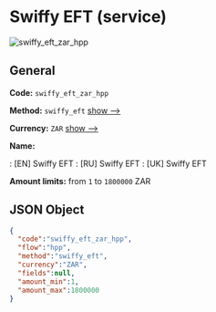 
# Swiffy EFT (service) 
![swiffy_eft_zar_hpp](https://static.openfintech.io/payment_methods/swiffy_eft_zar_hpp/logo.svg?w=400&c=v0.59.26#w200)  

## General 
 
**Code:** `swiffy_eft_zar_hpp` 
 
**Method:** `swiffy_eft` 
 [show -->](/payment-methods/swiffy_eft/) 
 
**Currency:** `ZAR` [show -->](/currencies/ZAR/) 
 
**Name:** 
 
:	[EN] Swiffy EFT 
:	[RU] Swiffy EFT 
:	[UK] Swiffy EFT 
 
**Amount limits:** from `1` to `1800000` ZAR 

## JSON Object 

```json
{
  "code":"swiffy_eft_zar_hpp",
  "flow":"hpp",
  "method":"swiffy_eft",
  "currency":"ZAR",
  "fields":null,
  "amount_min":1,
  "amount_max":1800000
}
```  
